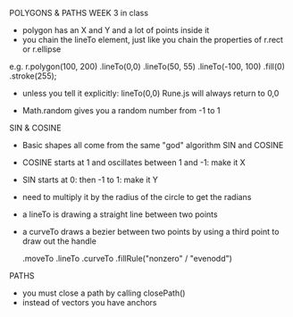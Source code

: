 POLYGONS & PATHS
WEEK 3 in class

- polygon has an X and Y and a lot of points inside it
- you chain the lineTo element, just like you chain the properties of r.rect or r.ellipse

e.g.
r.polygon(100, 200)
    .lineTo(0,0)
    .lineTo(50, 55)
    .lineTo(-100, 100)
    .fill(0)
    .stroke(255);

- unless you tell it explicitly: lineTo(0,0) Rune.js will always return to 0,0

- Math.random gives you a random number from -1 to 1

SIN & COSINE
- Basic shapes all come from the same "god" algorithm SIN and COSINE
- COSINE starts at 1 and oscillates between 1 and -1: make it X
- SIN starts at 0: then -1 to 1: make it Y
- need to multiply it by the radius of the circle to get the radians

- a lineTo is drawing a straight line between two points
- a curveTo draws a bezier between two points by using a third point to draw out the handle

    .moveTo
    .lineTo
    .curveTo
    .fillRule("nonzero" / "evenodd")

PATHS
- you must close a path by calling closePath()
- instead of vectors you have anchors

